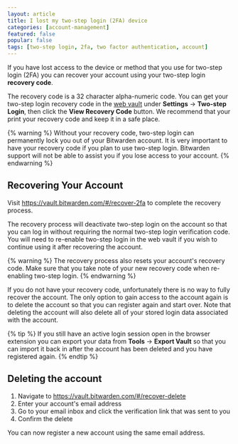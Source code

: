 ```yaml
---
layout: article
title: I lost my two-step login (2FA) device
categories: [account-management]
featured: false
popular: false
tags: [two-step login, 2fa, two factor authentication, account]
---
```


If you have lost access to the device or method that you use for two-step login (2FA) you can recover your account using your two-step login **recovery code**.

The recovery code is a 32 character alpha-numeric code. You can get your two-step login recovery code in the [web vault](https://vault.bitwarden.com) under **Settings** &rarr; **Two-step Login**, then click the **View Recovery Code** button. We recommend that your print your recovery code and keep it in a safe place.

{% warning %}
Without your recovery code, two-step login can permanently lock you out of your Bitwarden account. It is very important to have your recovery code if you plan to use two-step login. Bitwarden support will not be able to assist you if you lose access to your account.
{% endwarning %}

## Recovering Your Account

Visit <https://vault.bitwarden.com/#/recover-2fa> to complete the recovery process.

The recovery process will deactivate two-step login on the account so that you can log in without requiring the normal two-step login verification code. You will need to re-enable two-step login in the web vault if you wish to continue using it after recovering the account.

{% warning %}
The recovery process also resets your account's recovery code. Make sure that you take note of your new recovery code when re-enabling two-step login.
{% endwarning %}

If you do not have your recovery code, unfortunately there is no way to fully recover the account. The only option to gain access to the account again is to delete the account so that you can register again and start over. Note that deleting the account will also delete all of your stored login data associated with the account.

{% tip %}
If you still have an active login session open in the browser extension you can export your data from **Tools** &rarr; **Export Vault** so that you can import it back in after the account has been deleted and you have registered again.
{% endtip %}

## Deleting the account

1. Navigate to <https://vault.bitwarden.com/#/recover-delete>
2. Enter your account's email address
3. Go to your email inbox and click the verification link that was sent to you
4. Confirm the delete

You can now register a new account using the same email address.
